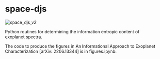 # space-djs

![space_djs_v2](https://user-images.githubusercontent.com/18745184/188200450-f8cd4c5c-5820-4cc6-935e-1cd2cb291eaa.jpg)

Python routines for determining the information entropic content of exoplanet spectra. 

The code to produce the figures in An Informational Approach to Exoplanet Characterization [arXiv: 2206.13344] is in figures.ipynb.

